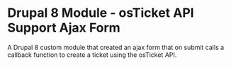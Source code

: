 # Drupal 8 Module - osTicket API Support Ajax Form
A Drupal 8 custom module that created an ajax form that on submit calls a callback function to create a ticket using the osTicket API.
